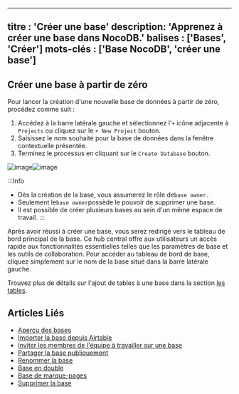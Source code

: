 ***

titre : 'Créer une base'
description: 'Apprenez à créer une base dans NocoDB.'
balises : \['Bases', 'Créer']
mots-clés : \['Base NocoDB', 'créer une base']
----------------------------------------------

## Créer une base à partir de zéro

Pour lancer la création d'une nouvelle base de données à partir de zéro, procédez comme suit :

1. Accédez à la barre latérale gauche et sélectionnez l'`+` icône adjacente à `Projects` ou cliquez sur le `+ New Project` bouton.
2. Saisissez le nom souhaité pour la base de données dans la fenêtre contextuelle présentée.
3. Terminez le processus en cliquant sur le `Create Database` bouton.

![image](/img/v2/base/base-create-1.png)![image](/img/v2/base/base-create-2.png)

:::Info

* Dès la création de la base, vous assumerez le rôle de`base owner.`
* Seulement le`base owner`possède le pouvoir de supprimer une base.
* Il est possible de créer plusieurs bases au sein d'un même espace de travail.
  :::

Après avoir réussi à créer une base, vous serez redirigé vers le tableau de bord principal de la base. Ce hub central offre aux utilisateurs un accès rapide aux fonctionnalités essentielles telles que les paramètres de base et les outils de collaboration. Pour accéder au tableau de bord de base, cliquez simplement sur le nom de la base situé dans la barre latérale gauche.

Trouvez plus de détails sur l'ajout de tables à une base dans la section [les tables](/tables/create-table).

## Articles Liés

* [Aperçu des bases](/bases/base-overview)
* [Importer la base depuis Airtable](/bases/import-base-from-airtable)
* [Inviter les membres de l'équipe à travailler sur une base](/bases/base-collaboration)
* [Partager la base publiquement](/bases/share-base)
* [Renommer la base](/bases/actions-on-base#rename-base)
* [Base en double](/bases/actions-on-base#duplicate-base)
* [Base de marque-pages](/bases/actions-on-base#star-base)
* [Supprimer la base](/bases/actions-on-base#delete-base)
